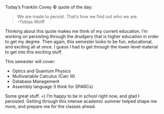 Today’s Franklin Covey © quote of the day:

> We are made to persist. That’s how we find out who we are.  
> –Tobias Wolff

Thinking about this quote makes me think of my current education. I’m working on persisting through the drudgery that is higher education in order to get my degree. Then again, this semester looks to be fun, educational, and exciting all at once. I guess I had to get through the lower-level material to get into this exciting stuff.

This semester will cover:

*   Optics and Quantum Physics
*   Multivariable Calculus (Calc III)
*   Database Management
*   Assembly language (I think for SPARCs)

Some great stuff. =) I’m happy to be in school right now, and glad I persisted. Getting through this intense academic summer helped shape me more, and prepare me for the classes ahead.